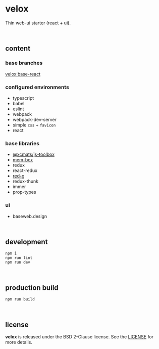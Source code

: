 # velox

Thin web-ui starter (react + ui).

<br />




## content

### base branches

[velox:base-react](https://github.com/drmats/velox/tree/base-react)

### configured environments

* typescript
* babel
* eslint
* webpack
* webpack-dev-server
* simple `css` + `favicon`
* react

### base libraries

* [@xcmats/js-toolbox](https://drmats.github.io/js-toolbox/)
* [mem-box](https://drmats.github.io/mem-box/)
* redux
* react-redux
* [red-g](https://drmats.github.io/red-g/)
* redux-thunk
* immer
* prop-types

### ui

* baseweb.design

<br />




## development

```
npm i
npm run lint
npm run dev
```

<br />




## production build

```
npm run build
```

<br />




## license

**velox** is released under the BSD 2-Clause license. See the
[LICENSE](https://raw.githubusercontent.com/drmats/velox/master/LICENSE)
for more details.
